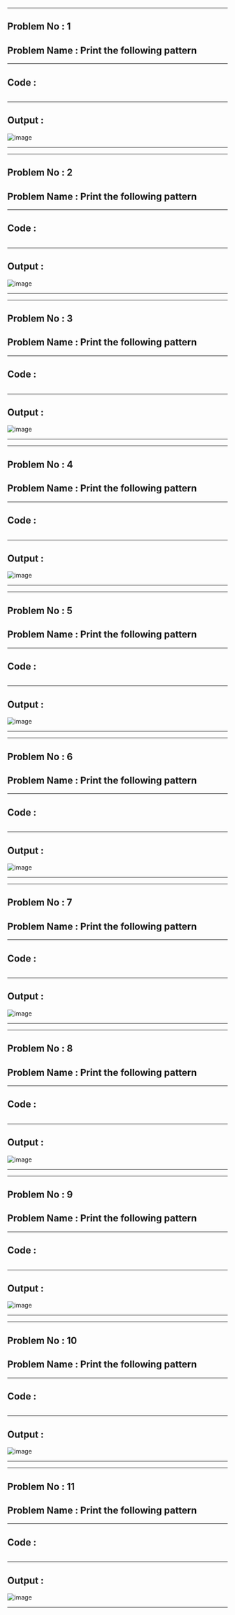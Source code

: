 ----------  

## **Problem No : 1**  

## **Problem Name : Print the following pattern**  

----------  

## **Code :**  
```C++

```  

----------  
## **Output :**
![image](https://github.com/user-attachments/assets/e21007a5-136d-40ca-b943-8b1fdf4e2ca0)


----------  

----------  

## **Problem No : 2**  

## **Problem Name : Print the following pattern**  

----------  

## **Code :**  
```C++

```  

----------  
## **Output :**
![image](https://github.com/user-attachments/assets/44255436-3df2-4a98-aba3-f008fcc2a39e)


----------  

----------  

## **Problem No : 3**  

## **Problem Name : Print the following pattern**  

----------  

## **Code :**  
```C++

```  

----------  
## **Output :**
![image](https://github.com/user-attachments/assets/45fc764a-ad1d-4802-a49a-80507b1824c4)


----------  

----------  

## **Problem No : 4**  

## **Problem Name : Print the following pattern**  

----------  

## **Code :**  
```C++

```  

----------  
## **Output :**
![image](https://github.com/user-attachments/assets/589240de-4eb9-4f4f-ba04-31989dcc4693)


----------  

----------  

## **Problem No : 5**  

## **Problem Name : Print the following pattern**  

----------  

## **Code :**  
```C++

```  

----------  
## **Output :**
![image](https://github.com/user-attachments/assets/10a56c0c-5d6b-474b-943e-cd2efa05c4ee)


----------  

----------  

## **Problem No : 6**  

## **Problem Name : Print the following pattern**  

----------  

## **Code :**  
```C++

```  

----------  
## **Output :**
![image](https://github.com/user-attachments/assets/742f12ed-1667-43cb-9762-507e2e4e5f36)


----------  

----------  

## **Problem No : 7**  

## **Problem Name : Print the following pattern**  

----------  

## **Code :**  
```C++

```  

----------  
## **Output :**
![image](https://github.com/user-attachments/assets/d0747d2e-118c-40ec-a258-807e0ebc8a68)


----------  

----------  

## **Problem No : 8**  

## **Problem Name : Print the following pattern**  

----------  

## **Code :**  
```C++

```  

----------  
## **Output :**
![image](https://github.com/user-attachments/assets/f2c68f13-8d93-448b-89b9-c0a2e208055b)


----------  

----------  

## **Problem No : 9**  

## **Problem Name : Print the following pattern**  

----------  

## **Code :**  
```C++

```  

----------  
## **Output :**
![image](https://github.com/user-attachments/assets/88a6392c-610f-4e89-a229-c7e27d5badbf)


----------  

----------  

## **Problem No : 10**  

## **Problem Name : Print the following pattern**  

----------  

## **Code :**  
```C++

```  

----------  
## **Output :**
![image](https://github.com/user-attachments/assets/2494f2c6-8f3b-4dd3-8bd8-4b4dad1ac3f0)


----------  

----------  

## **Problem No : 11**  

## **Problem Name : Print the following pattern**  

----------  

## **Code :**  
```C++

```  

----------  
## **Output :**
![image](https://github.com/user-attachments/assets/326a50c9-b8a1-4655-828b-81e92f32f984)


----------  
